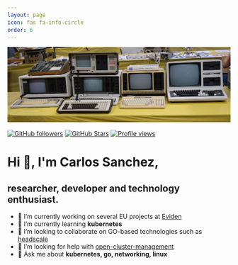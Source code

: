 ```yaml
---
layout: page
icon: fas fa-info-circle
order: 6
---
```


![Hero image](https://raw.githubusercontent.com/CarlosSanchez01/CarlosSanchez01/main/images/vintage.jpg)

[![GitHub followers](https://img.shields.io/github/followers/CarlosSanchez01?logo=GitHub&style=for-the-badge)](https://github.com/CarlosSanchez01)
[![GitHub Stars](https://img.shields.io/github/stars/CarlosSanchez01?logo=github&style=for-the-badge)](https://github.com/CarlosSanchez01)
[![Profile views](https://komarev.com/ghpvc/?username=CarlosSanchez01&label=Profile%20views&color=0e75b6&style=for-the-badge)](https://github.com/CarlosSanchez01)

# Hi 👋, I'm Carlos Sanchez,

## researcher, developer and technology enthusiast.

- 🔭 I’m currently working on several EU projects at [Eviden](https://eviden.com/)
- 🌱 I’m currently learning **kubernetes**
- 👯 I’m looking to collaborate on GO-based technologies such as [headscale](https://headscale.net/)
- 🤝 I’m looking for help with [open-cluster-management](https://open-cluster-management.io/)
- 💬 Ask me about **kubernetes, go, networking, linux**
